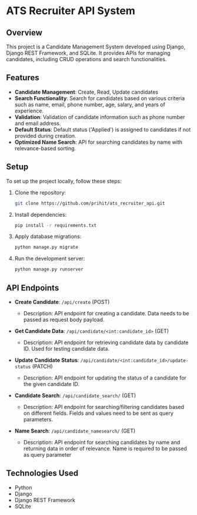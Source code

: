 # ATS Recruiter API System

## Overview
This project is a Candidate Management System developed using Django, Django REST Framework, and SQLite. It provides APIs for managing candidates, including CRUD operations and search functionalities.

## Features
- **Candidate Management**: Create, Read, Update candidates
- **Search Functionality**: Search for candidates based on various criteria such as name, email, phone number, age, salary, and years of experience.
- **Validation**: Validation of candidate information such as phone number and email address.
- **Default Status**: Default status ('Applied') is assigned to candidates if not provided during creation.
- **Optimized Name Search**: API for searching candidates by name with relevance-based sorting.

## Setup
To set up the project locally, follow these steps:

1. Clone the repository:
    ```bash
    git clone https://github.com/prihit/ats_recruiter_api.git
    ```

2. Install dependencies:
    ```bash
    pip install -r requirements.txt
    ```

3. Apply database migrations:
    ```bash
    python manage.py migrate
    ```

4. Run the development server:
    ```bash
    python manage.py runserver
    ```

## API Endpoints
- **Create Candidate**: `/api/create` (POST)
  - Description: API endpoint for creating a candidate. Data needs to be passed as request body payload.
  
- **Get Candidate Data**: `/api/candidate/<int:candidate_id>` (GET)
  - Description: API endpoint for retrieving candidate data by candidate ID. Used for testing candidate data.
  
- **Update Candidate Status**: `/api/candidate/<int:candidate_id>/update-status` (PATCH)
  - Description: API endpoint for updating the status of a candidate for the given candidate ID.
  
- **Candidate Search**: `/api/candidate_search/` (GET)
  - Description: API endpoint for searching/filtering candidates based on different fields. Fields and values need to be sent as query parameters.
  
- **Name Search**: `/api/candidate_namesearch/` (GET)
  - Description: API endpoint for searching candidates by name and returning data in order of relevance. Name is required to be passed as query parameter

## Technologies Used
- Python
- Django
- Django REST Framework
- SQLite

